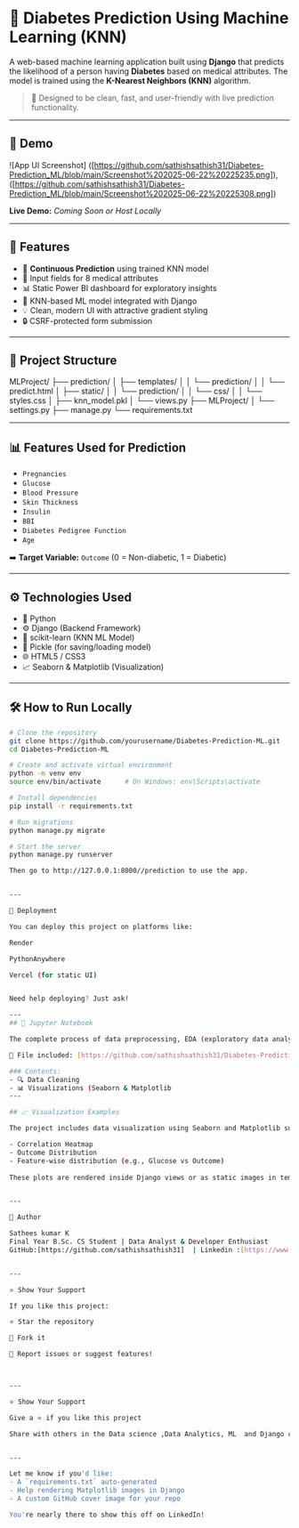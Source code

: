 # 🧠 Diabetes Prediction Using Machine Learning (KNN)

A web-based machine learning application built using **Django** that predicts the likelihood of a person having **Diabetes** based on medical attributes. The model is trained using the **K-Nearest Neighbors (KNN)** algorithm.

> 🔮 Designed to be clean, fast, and user-friendly with live prediction functionality.

---

## 🚀 Demo

![App UI Screenshot]
([https://github.com/sathishsathish31/Diabetes-Prediction_ML/blob/main/Screenshot%202025-06-22%20225235.png]),
([https://github.com/sathishsathish31/Diabetes-Prediction_ML/blob/main/Screenshot%202025-06-22%20225308.png])


**Live Demo:** *Coming Soon or Host Locally*

---

## 📌 Features

- 🔗 **Continuous Prediction** using trained KNN model
- 🧪 Input fields for 8 medical attributes
- 📊 Static Power BI dashboard for exploratory insights
- 🧠 KNN-based ML model integrated with Django
- 💡 Clean, modern UI with attractive gradient styling
- 🔒 CSRF-protected form submission

---

## 📂 Project Structure

MLProject/ ├── prediction/ │   ├── templates/ │   │   └── prediction/ │   │       └── predict.html │   ├── static/ │   │   └── prediction/ │   │       └── css/ │   │           └── styles.css │   ├── knn_model.pkl │   └── views.py ├── MLProject/ │   └── settings.py ├── manage.py └── requirements.txt

---

## 📊 Features Used for Prediction

- `Pregnancies`
- `Glucose`
- `Blood Pressure`
- `Skin Thickness`
- `Insulin`
- `BBI`
- `Diabetes Pedigree Function`
- `Age`

➡️ **Target Variable:** `Outcome` (0 = Non-diabetic, 1 = Diabetic)

---

## ⚙️ Technologies Used

- 🐍 Python
- ⚙️ Django (Backend Framework)
- 🤖 scikit-learn (KNN ML Model)
- 💾 Pickle (for saving/loading model)
- 🌐 HTML5 / CSS3
- 📈 Seaborn & Matplotlib (Visualization)

---

## 🛠️ How to Run Locally

```bash
# Clone the repository
git clone https://github.com/yourusername/Diabetes-Prediction-ML.git
cd Diabetes-Prediction-ML

# Create and activate virtual environment
python -m venv env
source env/bin/activate      # On Windows: env\Scripts\activate

# Install dependencies
pip install -r requirements.txt

# Run migrations
python manage.py migrate

# Start the server
python manage.py runserver

Then go to http://127.0.0.1:8000//prediction to use the app.


---

📁 Deployment

You can deploy this project on platforms like:

Render

PythonAnywhere

Vercel (for static UI)


Need help deploying? Just ask!

---
## 📓 Jupyter Notebook

The complete process of data preprocessing, EDA (exploratory data analysis), and training the KNN model is documented in the Jupyter Notebook.

📁 File included: [https://github.com/sathishsathish31/Diabetes-Prediction_ML/blob/main/knn_model.ipynb]

### Contents:
- 🔍 Data Cleaning
- 📊 Visualizations (Seaborn & Matplotlib
---

## 📈 Visualization Examples

The project includes data visualization using Seaborn and Matplotlib such as:

- Correlation Heatmap
- Outcome Distribution
- Feature-wise distribution (e.g., Glucose vs Outcome)
  
These plots are rendered inside Django views or as static images in templates


---

🙌 Author

Sathees kumar K
Final Year B.Sc. CS Student | Data Analyst & Developer Enthusiast
GitHub:[https://github.com/sathishsathish31]  | Linkedin :[https://www.linkedin.com/in/sathees-kumar-k-23b3aa354]


---

⭐️ Show Your Support

If you like this project:

⭐ Star the repository

🍴 Fork it

🐛 Report issues or suggest features!



---

⭐️ Show Your Support

Give a ⭐️ if you like this project

Share with others in the Data science ,Data Analytics, ML  and Django community!


---

Let me know if you'd like:
- A `requirements.txt` auto-generated
- Help rendering Matplotlib images in Django
- A custom GitHub cover image for your repo

You're nearly there to show this off on LinkedIn!
